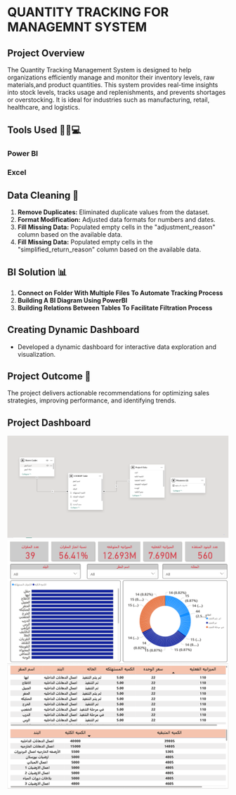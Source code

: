 # QUANTITY TRACKING FOR MANAGEMNT SYSTEM

## Project Overview

The Quantity Tracking Management System is designed to help organizations efficiently manage and monitor their inventory levels, raw materials,and product quantities. 
This system provides real-time insights into stock levels, tracks usage and replenishments, and prevents shortages or overstocking. 
It is ideal for industries such as manufacturing, retail, healthcare, and logistics.


## Tools Used 🧑‍💻💻

### Power BI
### Excel


## Data Cleaning 🧽
1. **Remove Duplicates:** Eliminated duplicate values from the dataset.
2. **Format Modification:** Adjusted data formats for numbers and dates.
3. **Fill Missing Data:** Populated empty cells in the "adjustment_reason" column based on the available data.
4. **Fill Missing Data:** Populated empty cells in the "simplified_return_reason" column based on the available data.


## BI Solution 📊

1. **Connect on Folder With Multiple Files To Automate Tracking Process**  
2. **Building A BI Diagram Using PowerBI** 
3. **Building Relations Between Tables To Facilitate Filtration Process** 


   

## Creating Dynamic Dashboard 
   - Developed a dynamic dashboard for interactive data exploration and visualization.





## Project Outcome 🎯

The project delivers actionable recommendations for optimizing sales strategies, improving performance, and identifying trends.


## Project Dashboard

![Sales Data Analysis Dashboard](https://github.com/esraamorsy131/System-Tracking-Project/blob/main/BI%20Diagram.PNG)
![Sales Data Analysis Dashboard](https://github.com/esraamorsy131/System-Tracking-Project/blob/main/Dashboard.PNG)
![Sales Data Analysis Dashboard](https://github.com/esraamorsy131/System-Tracking-Project/blob/main/Detailed%20Table.PNG)




